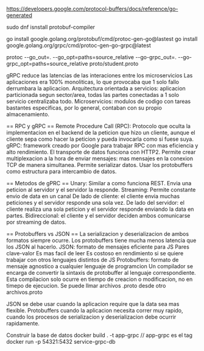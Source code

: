 https://developers.google.com/protocol-buffers/docs/reference/go-generated

sudo dnf isnstall protobuf-compiler

go install google.golang.org/protobuf/cmd/protoc-gen-go@lastest
go install google.golang.org/grpc/cmd/protoc-gen-go-grpc@latest

protoc --go_out=. --go_opt=paths=source_relative --go-grpc_out=. --go-grpc_opt=paths=source_relative proto/student.proto

gRPC reduce las latencias de las interaciones entre los microservicios
    Las aplicaciones era 100% monoliticas, lo que provocaba que 1 solo
    fallo derrumbara la aplicacion.
    Arquitectura orientada a servicios: aplicacion particionada segun
    sector/area, todas las partes conectadas a 1 solo servicio
    centralizaba todo.
    Microservicios: modulos de codigo con tareas bastantes especificas,
    por lo general, contaban con su propio almacenamiento.

== RPC y gRPC ==
Remote Procedure Call (RPC): Protocolo que oculta la implementacion en el backend
de la peticion que hizo un cliente, aunque el cliente sepa como hacer la peticion
y pueda invocarla como si fuese suya.
gRPC: framework creado por Google para trabajar RPC con mas eficiencia y alto
rendimiento.
    El transporte de datos funciona con HTTP2.
        Permite crear multiplexacion a la hora de enviar mensajes: mas mensajes en
        la conexion TCP de manera simultanea.
        Permite serializar datos.
    Usar los protobuffers como estructura para intercambio de datos.

== Metodos de gPRC ==
Unary: Similar a como funciona REST. Envia una peticion al servidor y el servidor
la responde.
Streaming: Permite constante envio de data en un canal
    De lado de cliente: el cliente envia muchas peticiones y el servidor responde
    una sola vez.
    De lado del servidor: el cliente realiza una sola peticion y el servidor responde
    enviando la data en partes.
    Bidireccional: el cliente y el servidor deciden ambos comunicarse por streaming
    de datos.

== Protobuffers vs JSON ==
La serializacion y deserializacion  de ambos formatos
siempre ocurre. Los protobuffers tiene mucha menos latencia
que los JSON al hacerlo.
JSON: formato de mensajes eficiente para JS
    Pares clave-valor
    Es mas facil de leer
    Es costoso en rendimiento si se quiere trabajar con otros lenguajes distintos de JS
Protobuffers: formato de mensaje agnostico a cualquier lenguaje de programcion
    Un compilador se encarga de convertir la sintaxis de protobuffer al lenguaje correspondiente.
    Esta compilacion solo ocurre en tiempo de creacion o modificacion, no en timepo de ejecucion.
    Se puede llmar archivos .proto desde otro archivos.proto

JSON se debe usar cuando la aplicacion require que la data sea mas flexible.
Protobuffers cuando la aplicacion necesita correr muy rapido, cuando los procesos
de serializacion y deserializacion debe ocurrir rapidamente.


Construir la base de datos
    docker build . -t app-grpc // app-grpc es el tag
    docker run -p 54321:5432 service-grpc-db

